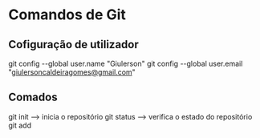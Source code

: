 # Comandos de Git

## Cofiguração de utilizador
git config --global user.name "Giulerson"
git config --global user.email "giulersoncaldeiragomes@gmail.com"

## Comados
git init --> inicia o repositório
git status --> verifica o estado do repositório
git add 
